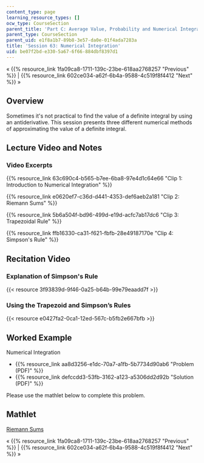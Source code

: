 ```yaml
---
content_type: page
learning_resource_types: []
ocw_type: CourseSection
parent_title: 'Part C: Average Value, Probability and Numerical Integration'
parent_type: CourseSection
parent_uid: e1f8a1b7-89b8-3e57-da0e-01f4ada7283a
title: 'Session 63: Numerical Integration'
uid: be07f2bd-e330-5a67-6f66-884dbf8397d1
---
```


« {{% resource_link 1fa09ca8-1711-139c-23be-618aa2768257 "Previous" %}} | {{% resource_link 602ce034-a62f-6b4a-9588-4c519f8f4412 "Next" %}} »

Overview
--------

Sometimes it's not practical to find the value of a definite integral by using an antiderivative. This session presents three different numerical methods of approximating the value of a definite integral.

Lecture Video and Notes
-----------------------

### Video Excerpts

{{% resource_link 63c690c4-b565-b7ee-6ba8-97e4d1c64e66 "Clip 1: Introduction to Numerical Integration" %}}

{{% resource_link e0620ef7-c36d-d441-4353-def6aeb2a181 "Clip 2: Riemann Sums" %}}

{{% resource_link 5b6a504f-bd96-499d-e19d-acfc7ab17dc6 "Clip 3: Trapezoidal Rule" %}}

{{% resource_link ffb16330-ca31-f621-fbfb-28e49187170e "Clip 4: Simpson's Rule" %}}

Recitation Video
----------------

### Explanation of Simpson's Rule

{{< resource 3f93839d-9f46-0a25-b64b-99e79eaadd7f >}}

### Using the Trapezoid and Simpson’s Rules

{{< resource e0427fa2-0ca1-12ed-567c-b5fb2e667bfb >}}

Worked Example
--------------

Numerical Integration

*   {{% resource_link aa8d3256-e1dc-70a7-a1fb-5b7734d90ab6 "Problem (PDF)" %}}
*   {{% resource_link defccdd3-53fb-3162-a123-a5306dd2d92b "Solution (PDF)" %}}

Please use the mathlet below to complete this problem.

Mathlet
-------

[Riemann Sums](/ans7870/18/18.01SC/f10/mathlets/riemannSums.html "Open in a new window.")

« {{% resource_link 1fa09ca8-1711-139c-23be-618aa2768257 "Previous" %}} | {{% resource_link 602ce034-a62f-6b4a-9588-4c519f8f4412 "Next" %}} »